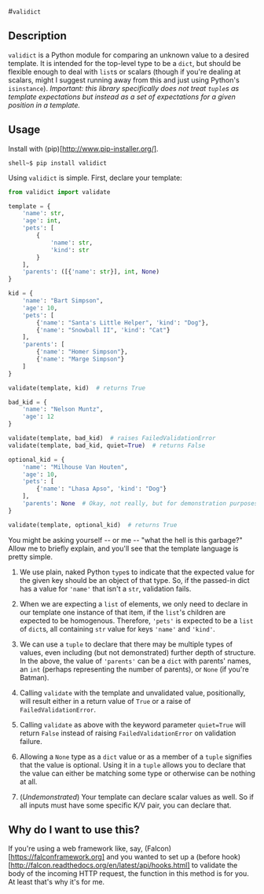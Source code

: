 #`validict`

## Description

`validict` is a Python module for comparing an unknown value to a desired template. It is intended for the top-level type to be a `dict`, but should be flexible enough to deal with `list`s or scalars (though if you're dealing at scalars, might I suggest running away from this and just using Python's `isinstance`). *Important: this library specifically does not treat `tuple`s as template expectations but instead as a set of expectations for a given position in a template.*

## Usage

Install with (pip)[http://www.pip-installer.org/].

    shell~$ pip install validict

Using `validict` is simple. First, declare your template:

```python
from validict import validate

template = {
    'name': str,
    'age': int,
    'pets': [
        {
            'name': str,
            'kind': str
        }
    ],
    'parents': ([{'name': str}], int, None)
}

kid = {
    'name': "Bart Simpson",
    'age': 10,
    'pets': [
        {'name': "Santa's Little Helper", 'kind': "Dog"},
        {'name': "Snowball II", 'kind': "Cat"}
    ],
    'parents': [
        {'name': "Homer Simpson"},
        {'name': "Marge Simpson"}
    ]
}

validate(template, kid)  # returns True

bad_kid = {
    'name': "Nelson Muntz",
    'age': 12
}

validate(template, bad_kid)  # raises FailedValidationError
validate(template, bad_kid, quiet=True)  # returns False

optional_kid = {
    'name': "Milhouse Van Houten",
    'age': 10,
    'pets': [
        {'name': "Lhasa Apso", 'kind': "Dog"}
    ],
    'parents': None  # Okay, not really, but for demonstration purposes...
}

validate(template, optional_kid)  # returns True
```
    

You might be asking yourself -- or me -- "what the hell is this garbage?" Allow me to briefly explain, and you'll see that the template language is pretty simple.

1. We use plain, naked Python `type`s to indicate that the expected value for the given key should be an object of that type. So, if the passed-in dict has a value for `'name'` that isn't a `str`, validation fails.

2. When we are expecting a `list` of elements, we only need to declare in our template one instance of that item, if the `list`'s children are expected to be homogenous. Therefore, `'pets'` is expected to be a `list` of `dict`s, all containing `str` value for keys `'name'` and `'kind'`.

3. We can use a `tuple` to declare that there may be multiple types of values, even including (but not demonstrated) further depth of structure. In the above, the value of `'parents'` can be a `dict` with parents' names, an `int` (perhaps representing the number of parents), or `None` (if you're Batman).

4. Calling `validate` with the template and unvalidated value, positionally, will result either in a return value of `True` or a raise of `FailedValidationError`.

5. Calling `validate` as above with the keyword parameter `quiet=True` will return `False` instead of raising `FailedValidationError` on validation failure.

6. Allowing a `None` type as a `dict` value or as a member of a `tuple` signifies that the value is optional. Using it in a `tuple` allows you to declare that the value can either be matching some type or otherwise can be nothing at all.

7. (*Undemonstrated*) Your template can declare scalar values as well. So if all inputs must have some specific K/V pair, you can declare that.

## Why do I want to use this?

If you're using a web framework like, say, (Falcon)[https://falconframework.org] and you wanted to set up a (before hook)[http://falcon.readthedocs.org/en/latest/api/hooks.html] to validate the body of the incoming HTTP request, the function in this method is for you. At least that's why it's for me.
